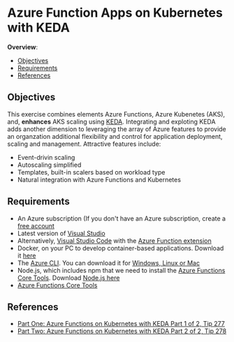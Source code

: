 # Azure Function Apps on Kubernetes with KEDA 

<!-- TOC -->
**Overview**: 

- [Objectives](#objectives)
- [Requirements](#requirements)
- [References](#references)

<!-- TOC -->

## Objectives 

This exercise combines elements Azure Functions, Azure Kubenetes (AKS), and, **enhances** AKS scaling using [KEDA](https://keda.sh/). Integrating and exploting KEDA adds another dimension to leveraging the array of Azure features to provide an organzation additional flexibility and control for application deployment, scaling and management. Attractive features include:

- Event-drivin scaling
- Autoscaling simplified 
- Templates, built-in scalers based on workload type 
- Natural integration with Azure Functions and Kubernetes 

## Requirements 

- An Azure subscription (If you don't have an Azure subscription, create a [free account](https://azure.microsoft.com/free/?WT.mc_id=azure-azuredevtips-azureappsdev)
- Latest version of [Visual Studio](https://code.visualstudio.com/?WT.mc_id=other-azuredevtips-azureappsdev)
- Alternatively, [Visual Studio Code](https://code.visualstudio.com/?WT.mc_id=other-azuredevtips-azureappsdev) with the [Azure Function extension](https://marketplace.visualstudio.com/items?itemName=ms-azuretools.vscode-azurefunctions&WT.mc_id=other-azuredevtips-azureappsdev)
- Docker, on your PC to develop container-based applications. Download it [here](https://store.docker.com/editions/community/docker-ce-desktop-windows?WT.mc_id=other-azuredevtips-azureappsdev)
- The [Azure CLI](https://docs.microsoft.com/cli/azure/?WT.mc_id=docs-azuredevtips-azureappsdev). You can download it for [Windows, Linux or Mac](https://docs.microsoft.com/cli/azure/install-azure-cli?WT.mc_id=docs-azuredevtips-azureappsdev)
- Node.js, which includes npm that we need to install the [Azure Functions Core Tools](https://docs.microsoft.com/azure/azure-functions/functions-run-local?WT.mc_id=docs-azuredevtips-azureappsdev). Download [Node.js here](https://docs.npmjs.com/downloading-and-installing-node-js-and-npm?WT.mc_id=other-azuredevtips-azureappsdev)
- [Azure Functions Core Tools](https://docs.microsoft.com/azure/azure-functions/functions-run-local?WT.mc_id=docs-azuredevtips-azureappsdev)


## References 

- [Part One: Azure Functions on Kubernetes with KEDA Part 1 of 2, Tip 277](https://microsoft.github.io/AzureTipsAndTricks/blog/tip277.html) 
- [Part Two: Azure Functions on Kubernetes with KEDA Part 2 of 2, Tip 278](https://microsoft.github.io/AzureTipsAndTricks/blog/tip278.html)


